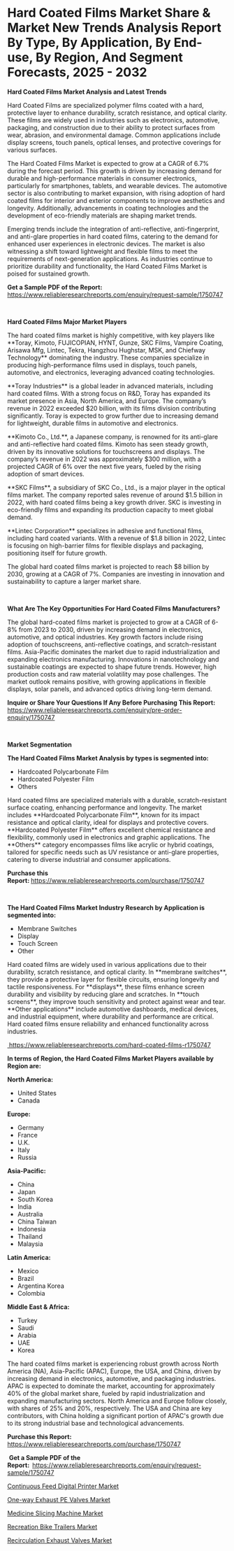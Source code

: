 <p><h1>Hard Coated Films Market Share & Market New Trends Analysis Report By Type, By Application, By End-use, By Region, And Segment Forecasts, 2025 - 2032</h1></p><p><strong>Hard Coated Films Market Analysis and Latest Trends</strong></p>
<p><p>Hard Coated Films are specialized polymer films coated with a hard, protective layer to enhance durability, scratch resistance, and optical clarity. These films are widely used in industries such as electronics, automotive, packaging, and construction due to their ability to protect surfaces from wear, abrasion, and environmental damage. Common applications include display screens, touch panels, optical lenses, and protective coverings for various surfaces.</p><p>The Hard Coated Films Market is expected to grow at a CAGR of 6.7% during the forecast period. This growth is driven by increasing demand for durable and high-performance materials in consumer electronics, particularly for smartphones, tablets, and wearable devices. The automotive sector is also contributing to market expansion, with rising adoption of hard coated films for interior and exterior components to improve aesthetics and longevity. Additionally, advancements in coating technologies and the development of eco-friendly materials are shaping market trends.</p><p>Emerging trends include the integration of anti-reflective, anti-fingerprint, and anti-glare properties in hard coated films, catering to the demand for enhanced user experiences in electronic devices. The market is also witnessing a shift toward lightweight and flexible films to meet the requirements of next-generation applications. As industries continue to prioritize durability and functionality, the Hard Coated Films Market is poised for sustained growth.</p></p>
<p><strong>Get a Sample PDF of the Report:&nbsp;</strong> <a href="https://www.reliableresearchreports.com/enquiry/request-sample/1750747?utm_campaign=2177&utm_medium=2&utm_source=Github&utm_content=ia&utm_term=29012025&utm_id=hard-coated-films">https://www.reliableresearchreports.com/enquiry/request-sample/1750747</a></p>
<p>&nbsp;</p>
<p><strong>Hard Coated Films Major Market Players</strong></p>
<p><p>The hard coated films market is highly competitive, with key players like **Toray, Kimoto, FUJICOPIAN, HYNT, Gunze, SKC Films, Vampire Coating, Arisawa Mfg, Lintec, Tekra, Hangzhou Hughstar, MSK, and Chiefway Technology** dominating the industry. These companies specialize in producing high-performance films used in displays, touch panels, automotive, and electronics, leveraging advanced coating technologies.</p><p>**Toray Industries** is a global leader in advanced materials, including hard coated films. With a strong focus on R&D, Toray has expanded its market presence in Asia, North America, and Europe. The company’s revenue in 2022 exceeded $20 billion, with its films division contributing significantly. Toray is expected to grow further due to increasing demand for lightweight, durable films in automotive and electronics.</p><p>**Kimoto Co., Ltd.**, a Japanese company, is renowned for its anti-glare and anti-reflective hard coated films. Kimoto has seen steady growth, driven by its innovative solutions for touchscreens and displays. The company’s revenue in 2022 was approximately $300 million, with a projected CAGR of 6% over the next five years, fueled by the rising adoption of smart devices.</p><p>**SKC Films**, a subsidiary of SKC Co., Ltd., is a major player in the optical films market. The company reported sales revenue of around $1.5 billion in 2022, with hard coated films being a key growth driver. SKC is investing in eco-friendly films and expanding its production capacity to meet global demand.</p><p>**Lintec Corporation** specializes in adhesive and functional films, including hard coated variants. With a revenue of $1.8 billion in 2022, Lintec is focusing on high-barrier films for flexible displays and packaging, positioning itself for future growth.</p><p>The global hard coated films market is projected to reach $8 billion by 2030, growing at a CAGR of 7%. Companies are investing in innovation and sustainability to capture a larger market share.</p></p>
<p>&nbsp;</p>
<p><strong>What Are The Key Opportunities For Hard Coated Films Manufacturers?</strong></p>
<p><p>The global hard-coated films market is projected to grow at a CAGR of 6-8% from 2023 to 2030, driven by increasing demand in electronics, automotive, and optical industries. Key growth factors include rising adoption of touchscreens, anti-reflective coatings, and scratch-resistant films. Asia-Pacific dominates the market due to rapid industrialization and expanding electronics manufacturing. Innovations in nanotechnology and sustainable coatings are expected to shape future trends. However, high production costs and raw material volatility may pose challenges. The market outlook remains positive, with growing applications in flexible displays, solar panels, and advanced optics driving long-term demand.</p></p>
<p><strong>Inquire or Share Your Questions If Any Before Purchasing This Report:</strong> <a href="https://www.reliableresearchreports.com/enquiry/pre-order-enquiry/1750747?utm_campaign=2177&utm_medium=2&utm_source=Github&utm_content=ia&utm_term=29012025&utm_id=hard-coated-films">https://www.reliableresearchreports.com/enquiry/pre-order-enquiry/1750747</a></p>
<p>&nbsp;</p>
<p><strong>Market Segmentation</strong></p>
<p><strong>The Hard Coated Films Market Analysis by types is segmented into:</strong></p>
<p><ul><li>Hardcoated Polycarbonate Film</li><li>Hardcoated Polyester Film</li><li>Others</li></ul></p>
<p><p>Hard coated films are specialized materials with a durable, scratch-resistant surface coating, enhancing performance and longevity. The market includes **Hardcoated Polycarbonate Film**, known for its impact resistance and optical clarity, ideal for displays and protective covers. **Hardcoated Polyester Film** offers excellent chemical resistance and flexibility, commonly used in electronics and graphic applications. The **Others** category encompasses films like acrylic or hybrid coatings, tailored for specific needs such as UV resistance or anti-glare properties, catering to diverse industrial and consumer applications.</p></p>
<p><strong>Purchase this Report:&nbsp;</strong><a href="https://www.reliableresearchreports.com/purchase/1750747?utm_campaign=2177&utm_medium=2&utm_source=Github&utm_content=ia&utm_term=29012025&utm_id=hard-coated-films">https://www.reliableresearchreports.com/purchase/1750747</a></p>
<p>&nbsp;</p>
<p><strong>The Hard Coated Films Market Industry Research by Application is segmented into:</strong></p>
<p><ul><li>Membrane Switches</li><li>Display</li><li>Touch Screen</li><li>Other</li></ul></p>
<p><p>Hard coated films are widely used in various applications due to their durability, scratch resistance, and optical clarity. In **membrane switches**, they provide a protective layer for flexible circuits, ensuring longevity and tactile responsiveness. For **displays**, these films enhance screen durability and visibility by reducing glare and scratches. In **touch screens**, they improve touch sensitivity and protect against wear and tear. **Other applications** include automotive dashboards, medical devices, and industrial equipment, where durability and performance are critical. Hard coated films ensure reliability and enhanced functionality across industries.</p></p>
<p><a href="https://www.reliableresearchreports.com/hard-coated-films-r1750747?utm_campaign=2177&utm_medium=2&utm_source=Github&utm_content=ia&utm_term=29012025&utm_id=hard-coated-films">&nbsp;https://www.reliableresearchreports.com/hard-coated-films-r1750747</a></p>
<p><strong>In terms of Region, the Hard Coated Films Market Players available by Region are:</strong></p>
<p>
    <p> <strong> North America: </strong>
        <ul>
            <li>United States</li>
            <li>Canada</li>
        </ul>
        </p> 
    <p> <strong> Europe: </strong>
        <ul>
            <li>Germany</li>
            <li>France</li>
            <li>U.K.</li>
            <li>Italy</li>
            <li>Russia</li>
        </ul>
        </p> 
    <p> <strong> Asia-Pacific: </strong>
        <ul>
            <li>China</li>
            <li>Japan</li>
            <li>South Korea</li>
            <li>India</li>
            <li>Australia</li>
            <li>China Taiwan</li>
            <li>Indonesia</li>
            <li>Thailand</li>
            <li>Malaysia</li>
        </ul>
        </p> 
    <p> <strong> Latin America: </strong>
        <ul>
            <li>Mexico</li>
            <li>Brazil</li>
            <li>Argentina Korea</li>
            <li>Colombia</li>
        </ul>
        </p> 
    <p> <strong> Middle East & Africa: </strong>
        <ul>
            <li>Turkey</li>
            <li>Saudi</li>
            <li>Arabia</li>
            <li>UAE</li>
            <li>Korea</li>
        </ul>
    </p>
    </p>
<p><p>The hard coated films market is experiencing robust growth across North America (NA), Asia-Pacific (APAC), Europe, the USA, and China, driven by increasing demand in electronics, automotive, and packaging industries. APAC is expected to dominate the market, accounting for approximately 40% of the global market share, fueled by rapid industrialization and expanding manufacturing sectors. North America and Europe follow closely, with shares of 25% and 20%, respectively. The USA and China are key contributors, with China holding a significant portion of APAC's growth due to its strong industrial base and technological advancements.</p></p>
<p><strong>Purchase this Report: </strong><a href="https://www.reliableresearchreports.com/purchase/1750747?utm_campaign=2177&utm_medium=2&utm_source=Github&utm_content=ia&utm_term=29012025&utm_id=hard-coated-films">https://www.reliableresearchreports.com/purchase/1750747</a></p>
<p>&nbsp;<strong>Get a Sample PDF of the Report:&nbsp;&nbsp;</strong><a href="https://www.reliableresearchreports.com/enquiry/request-sample/1750747?utm_campaign=2177&utm_medium=2&utm_source=Github&utm_content=ia&utm_term=29012025&utm_id=hard-coated-films">https://www.reliableresearchreports.com/enquiry/request-sample/1750747</a></p>
<p><strong></strong></p>
<p><p><a href="https://www.linkedin.com/pulse/key-metrics-continuous-feed-digital-printer-market-report-v9lbc?utm_campaign=2177&utm_medium=2&utm_source=Github&utm_content=ia&utm_term=29012025&utm_id=hard-coated-films">Continuous Feed Digital Printer Market</a></p><p><a href="https://www.linkedin.com/pulse/one-way-exhaust-pe-valves-market-report-detailed-size-analysis-itxac?utm_campaign=2177&utm_medium=2&utm_source=Github&utm_content=ia&utm_term=29012025&utm_id=hard-coated-films">One-way Exhaust PE Valves Market</a></p><p><a href="https://www.linkedin.com/pulse/medicine-slicing-machine-market-trends-2025-2032-detailed-132-hr5rc?utm_campaign=2177&utm_medium=2&utm_source=Github&utm_content=ia&utm_term=29012025&utm_id=hard-coated-films">Medicine Slicing Machine Market</a></p><p><a href="https://www.linkedin.com/pulse/detailed-market-size-growth-recreation-bike-trailers-sector-2025-2032-86qge?utm_campaign=2177&utm_medium=2&utm_source=Github&utm_content=ia&utm_term=29012025&utm_id=hard-coated-films">Recreation Bike Trailers Market</a></p><p><a href="https://www.linkedin.com/pulse/detailed-report-recirculation-exhaust-valves-market-types-applications-ywwxf?utm_campaign=2177&utm_medium=2&utm_source=Github&utm_content=ia&utm_term=29012025&utm_id=hard-coated-films">Recirculation Exhaust Valves Market</a></p></p>